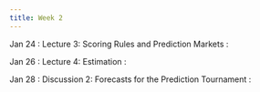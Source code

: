 ```yaml
---
title: Week 2
---
```


Jan 24
: Lecture 3: Scoring Rules and Prediction Markets
    :   

Jan 26
: Lecture 4: Estimation
    :   

Jan 28
: Discussion 2: Forecasts for the Prediction Tournament
    :   